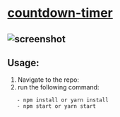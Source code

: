 # [countdown-timer]()

## ![screenshot](https://res.cloudinary.com/djhte2ard/image/upload/v1606953115/countdown-timer_n6nbv9.png)

## Usage: 
1. Navigate to the repo: 
2. run the following command: 
```
   - npm install or yarn install
   - npm start or yarn start
```
